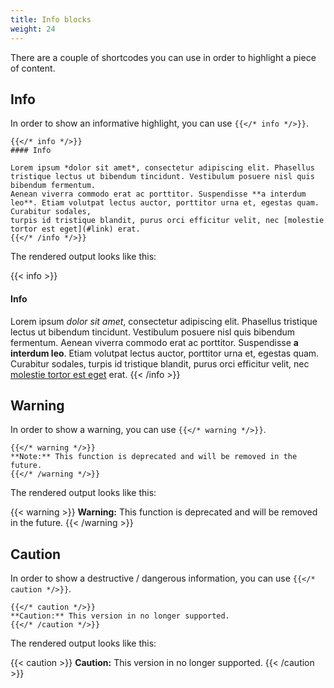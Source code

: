 ```yaml
---
title: Info blocks
weight: 24
---
```


There are a couple of shortcodes you can use in order to highlight a piece of content.

## Info

In order to show an informative highlight, you can use `{{</* info */>}}`.

```
{{</* info */>}}
#### Info

Lorem ipsum *dolor sit amet*, consectetur adipiscing elit. Phasellus tristique lectus ut bibendum tincidunt. Vestibulum posuere nisl quis bibendum fermentum.
Aenean viverra commodo erat ac porttitor. Suspendisse **a interdum leo**. Etiam volutpat lectus auctor, porttitor urna et, egestas quam. Curabitur sodales,
turpis id tristique blandit, purus orci efficitur velit, nec [molestie tortor est eget](#link) erat.
{{</* /info */>}}
```

The rendered output looks like this:

{{< info >}}
#### Info

Lorem ipsum *dolor sit amet*, consectetur adipiscing elit. Phasellus tristique lectus ut bibendum tincidunt. Vestibulum posuere nisl quis bibendum fermentum.
Aenean viverra commodo erat ac porttitor. Suspendisse **a interdum leo**. Etiam volutpat lectus auctor, porttitor urna et, egestas quam. Curabitur sodales,
turpis id tristique blandit, purus orci efficitur velit, nec [molestie tortor est eget](#link) erat.
{{< /info >}}

## Warning

In order to show a warning, you can use `{{</* warning */>}}`.

```
{{</* warning */>}}
**Note:** This function is deprecated and will be removed in the future.
{{</* /warning */>}}
```

The rendered output looks like this:

{{< warning >}}
**Warning:** This function is deprecated and will be removed in the future.
{{< /warning >}}

## Caution

In order to show a destructive / dangerous information, you can use `{{</* caution */>}}`.

```
{{</* caution */>}}
**Caution:** This version in no longer supported.
{{</* /caution */>}}
```

The rendered output looks like this:

{{< caution >}}
**Caution:** This version in no longer supported.
{{< /caution >}}
